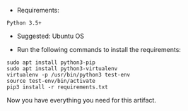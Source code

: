 - Requirements:
```
Python 3.5+
```
- Suggested:
Ubuntu OS

- Run the following commands to install the requirements:

```
sudo apt install python3-pip
sudo apt install python3-virtualenv
virtualenv -p /usr/bin/python3 test-env
source test-env/bin/activate
pip3 install -r requirements.txt
```
Now you have everything you need for this artifact.
